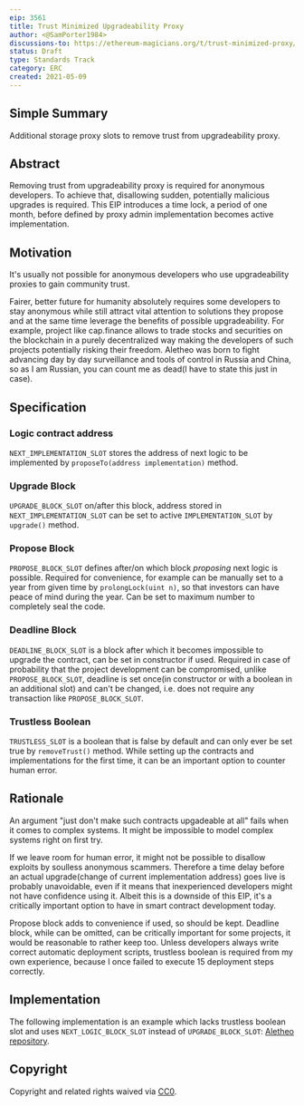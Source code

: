 ```yaml
---
eip: 3561
title: Trust Minimized Upgradeability Proxy
author: <@SamPorter1984>
discussions-to: https://ethereum-magicians.org/t/trust-minimized-proxy/5742
status: Draft
type: Standards Track
category: ERC
created: 2021-05-09
---
```


## Simple Summary
Additional storage proxy slots to remove trust from upgradeability proxy.

## Abstract
Removing trust from upgradeability proxy is required for anonymous developers. To achieve that, disallowing sudden, potentially malicious upgrades is required. This EIP introduces a time lock, a period of one month, before defined by proxy admin implementation becomes active implementation.

## Motivation
It's usually not possible for anonymous developers who use upgradeability proxies to gain community trust.

Fairer, better future for humanity absolutely requires some developers to stay anonymous while still attract vital attention to solutions they propose and at the same time leverage the benefits of possible upgradeability. For example, project like cap.finance allows to trade stocks and securities on the blockchain in a purely decentralized way making the developers of such projects potentially risking their freedom. Aletheo was born to fight advancing day by day surveillance and tools of control in Russia and China, so as I am Russian, you can count me as dead(I have to state this just in case).

## Specification

### Logic contract address

`NEXT_IMPLEMENTATION_SLOT` stores the address of next logic to be implemented by `proposeTo(address implementation)` method.

### Upgrade Block

`UPGRADE_BLOCK_SLOT` on/after this block, address stored in `NEXT_IMPLEMENTATION_SLOT` can be set to active `IMPLEMENTATION_SLOT` by `upgrade()` method.

### Propose Block

`PROPOSE_BLOCK_SLOT` defines after/on which block *proposing* next logic is possible. Required for convenience, for example can be manually set to a year from given time by `prolongLock(uint n)`, so that investors can have peace of mind during the year. Can be set to maximum number to completely seal the code.

### Deadline Block
`DEADLINE_BLOCK_SLOT` is a block after which it becomes impossible to upgrade the contract, can be set in constructor if used. Required in case of probability that the project development can be compromised, unlike `PROPOSE_BLOCK_SLOT`, deadline is set once(in constructor or with a boolean in an additional slot) and can't be changed, i.e. does not require any transaction like `PROPOSE_BLOCK_SLOT`.

### Trustless Boolean
`TRUSTLESS_SLOT` is a boolean that is false by default and can only ever be set true by `removeTrust()` method. While setting up the contracts and implementations for the first time, it can be an important option to counter human error.

## Rationale
An argument "just don't make such contracts upgadeable at all" fails when it comes to complex systems. It might be impossible to model complex systems right on first try.

If we leave room for human error, it might not be possible to disallow exploits by soulless anonymous scammers. Therefore a time delay before an actual upgrade(change of current implementation address) goes live is probably unavoidable, even if it means that inexperienced developers might not have confidence using it. Albeit this is a downside of this EIP, it's a critically important option to have in smart contract development today.

Propose block adds to convenience if used, so should be kept. Deadline block, while can be omitted, can be critically important for some projects, it would be reasonable to rather keep too. Unless developers always write correct automatic deployment scripts, trustless boolean is required from my own experience, because I once failed to execute 15 deployment steps correctly.


## Implementation
The following implementation is an example which lacks trustless boolean slot and uses `NEXT_LOGIC_BLOCK_SLOT` instead of `UPGRADE_BLOCK_SLOT`: [Aletheo repository](https://github.com/SamPorter1984/Aletheo/blob/e52a19fd4f012a3ec2edadf112c9fc6b5ff843e0/contracts/TrustMinimizedProxy.sol).

## Copyright
Copyright and related rights waived via [CC0](https://creativecommons.org/publicdomain/zero/1.0/).
